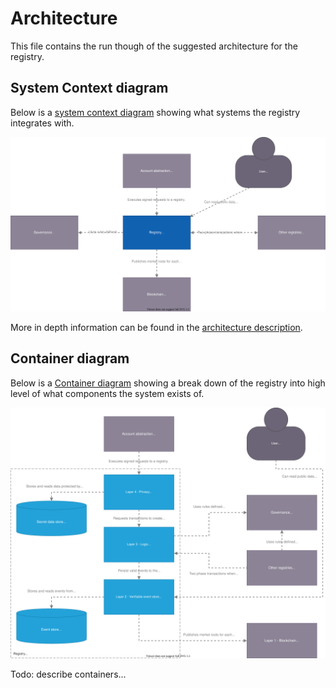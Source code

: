 
# Architecture

This file contains the run though of the suggested architecture for the registry.

## System Context diagram

Below is a [system context diagram](https://c4model.com/#SystemContextDiagram) showing what systems the registry integrates with.

![C4 system diagram](/doc/figures/system.drawio.svg)

More in depth information can be found in the [architecture description](doc/architecture.md).

## Container diagram

Below is a [Container diagram](https://c4model.com/#ContainerDiagram) showing a break down of the registry into
high level of what components the system exists of.

![C4 Container diagram](figures/container.drawio.svg)

Todo: describe containers...
